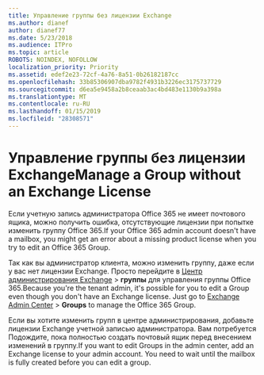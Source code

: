 ```yaml
---
title: Управление группы без лицензии Exchange
ms.author: dianef
author: dianef77
ms.date: 5/23/2018
ms.audience: ITPro
ms.topic: article
ROBOTS: NOINDEX, NOFOLLOW
localization_priority: Priority
ms.assetid: edef2e23-72cf-4a76-8a51-0b26182187cc
ms.openlocfilehash: 33b85306907dba9782f4931b3226ec3175737729
ms.sourcegitcommit: d6ea5e9458a2b8ceaab3ac4bd483e1130b9a398a
ms.translationtype: MT
ms.contentlocale: ru-RU
ms.lasthandoff: 01/15/2019
ms.locfileid: "28308571"
---
```

# <a name="manage-a-group-without-an-exchange-license"></a><span data-ttu-id="eebf3-102">Управление группы без лицензии Exchange</span><span class="sxs-lookup"><span data-stu-id="eebf3-102">Manage a Group without an Exchange License</span></span>

<span data-ttu-id="eebf3-103">Если учетную запись администратора Office 365 не имеет почтового ящика, можно получить ошибка, отсутствующие лицензии при попытке изменить группу Office 365.</span><span class="sxs-lookup"><span data-stu-id="eebf3-103">If your Office 365 admin account doesn't have a mailbox, you might get an error about a missing product license when you try to edit an Office 365 Group.</span></span>
  
<span data-ttu-id="eebf3-p101">Так как вы администратор клиента, можно изменить группу, даже если у вас нет лицензии Exchange. Просто перейдите в [Центр администрирования Exchange](https://support.office.com/article/https://outlook.office365.com/ecp.aspx) \> **группы** для управления группы Office 365.</span><span class="sxs-lookup"><span data-stu-id="eebf3-p101">Because you're the tenant admin, it's possible for you to edit a Group even though you don't have an Exchange license. Just go to [Exchange Admin Center](https://support.office.com/article/https://outlook.office365.com/ecp.aspx) \> **Groups** to manage the Office 365 Group.</span></span> 
  
<span data-ttu-id="eebf3-p102">Если вы хотите изменить групп в центре администрирования, добавьте лицензии Exchange учетной записью администратора. Вам потребуется Подождите, пока полностью создать почтовый ящик перед внесением изменений в группу.</span><span class="sxs-lookup"><span data-stu-id="eebf3-p102">If you want to edit Groups in the admin center, add an Exchange license to your admin account. You need to wait until the mailbox is fully created before you can edit a group.</span></span>
  

